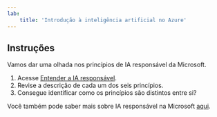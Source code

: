 ```yaml
---
lab:
    title: 'Introdução à inteligência artificial no Azure'
---
```


## Instruções
Vamos dar uma olhada nos princípios de IA responsável da Microsoft.

1.	Acesse [Entender a IA responsável](https://docs.microsoft.com/learn/modules/get-started-ai-fundamentals/7-understand-responsible-ai?ns-enrollment-type=LearningPath&ns-enrollment-id=learn.wwl.get-started-with-artificial-intelligence-on-azure).
2.	Revise a descrição de cada um dos seis princípios.
3.	Consegue identificar como os princípios são distintos entre si?

Você também pode saber mais sobre IA responsável na Microsoft [aqui](https://www.microsoft.com/ai/responsible-ai).